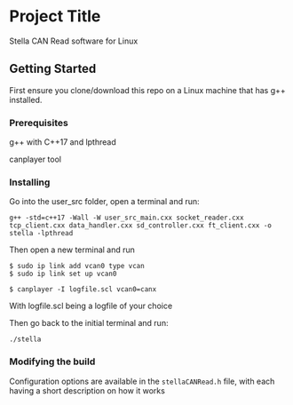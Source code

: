 # Project Title

Stella CAN Read software for Linux

## Getting Started

First ensure you clone/download this repo on a Linux machine that has g++ installed.

### Prerequisites

g++ with C++17 and lpthread

canplayer tool

### Installing

Go into the user_src folder, open a terminal and run:

`g++ -std=c++17 -Wall -W user_src_main.cxx socket_reader.cxx tcp_client.cxx data_handler.cxx sd_controller.cxx ft_client.cxx -o stella -lpthread`

Then open a new terminal and run 

```
$ sudo ip link add vcan0 type vcan
$ sudo ip link set up vcan0

$ canplayer -I logfile.scl vcan0=canx
```

With logfile.scl being a logfile of your choice

Then go back to the initial terminal and run:

`./stella`

### Modifying the build

Configuration options are available in the `stellaCANRead.h` file, with each having a short description on how it works


